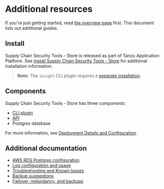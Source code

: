 # Additional resources

If you're just getting started, read [the overview page](overview.md) first. This document lists out additional guides.

## <a id='install'></a>Install

Supply Chain Security Tools - Store is released as part of Tanzu Application Platform. See [Install Supply Chain Security Tools - Store](install-scst-store.md) for additional installation information.

> **Note:** The `insight` CLI plugin requires a [separate installation](cli_installation.md).

## Components

Supply Chain Security Tools - Store has three components:

* [CLI plugin](cli_installation.md)
* [API](api.md)
* Postgres database

For more information, see [Deployment Details and Configuration](deployment_details.md).

## Additional documentation

* [AWS RDS Postgres configuration](use_aws_rds.md)
* <a id='audit'></a>[Log configuration and usage](logs.md)
* <a id='known-issues'></a>[Troubleshooting and Known Issues](known_issues.md)
* <a id='backup'></a>[Backup suggestions](backups.md)
* <a id='fail-red'></a>[Failover, redundancy, and backups](failover.md)
